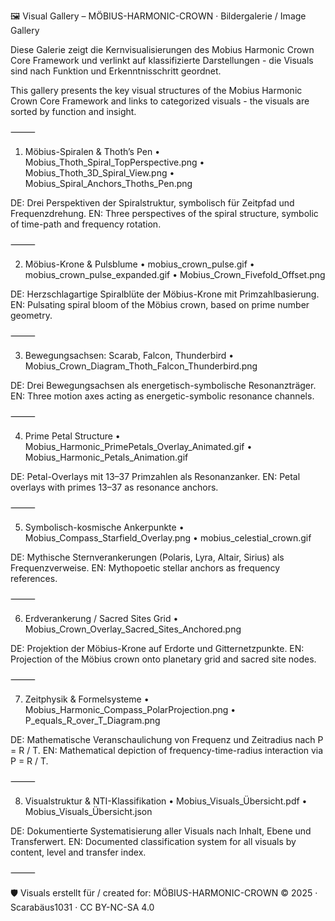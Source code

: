 🖼️ Visual Gallery – MÖBIUS-HARMONIC-CROWN · Bildergalerie / Image Gallery

Diese Galerie zeigt die Kernvisualisierungen des Mobius Harmonic Crown Core Framework und verlinkt auf klassifizierte Darstellungen - die Visuals sind nach Funktion und Erkenntnisschritt geordnet.

This gallery presents the key visual structures of the Mobius Harmonic Crown Core Framework and links to categorized visuals - the visuals are sorted by function and insight.

⸻

1. Möbius-Spiralen & Thoth’s Pen
	•	Mobius_Thoth_Spiral_TopPerspective.png
	•	Mobius_Thoth_3D_Spiral_View.png
	•	Mobius_Spiral_Anchors_Thoths_Pen.png

DE: Drei Perspektiven der Spiralstruktur, symbolisch für Zeitpfad und Frequenzdrehung.
EN: Three perspectives of the spiral structure, symbolic of time-path and frequency rotation.

⸻

2. Möbius-Krone & Pulsblume
	•	mobius_crown_pulse.gif
	•	mobius_crown_pulse_expanded.gif
	•	Mobius_Crown_Fivefold_Offset.png

DE: Herzschlagartige Spiralblüte der Möbius-Krone mit Primzahlbasierung.
EN: Pulsating spiral bloom of the Möbius crown, based on prime number geometry.

⸻

3. Bewegungsachsen: Scarab, Falcon, Thunderbird
	•	Mobius_Crown_Diagram_Thoth_Falcon_Thunderbird.png

DE: Drei Bewegungsachsen als energetisch-symbolische Resonanzträger.
EN: Three motion axes acting as energetic-symbolic resonance channels.

⸻

4. Prime Petal Structure
	•	Mobius_Harmonic_PrimePetals_Overlay_Animated.gif
	•	Mobius_Harmonic_Petals_Animation.gif

DE: Petal-Overlays mit 13–37 Primzahlen als Resonanzanker.
EN: Petal overlays with primes 13–37 as resonance anchors.

⸻

5. Symbolisch-kosmische Ankerpunkte
	•	Mobius_Compass_Starfield_Overlay.png
	•	mobius_celestial_crown.gif

DE: Mythische Sternverankerungen (Polaris, Lyra, Altair, Sirius) als Frequenzverweise.
EN: Mythopoetic stellar anchors as frequency references.

⸻

6. Erdverankerung / Sacred Sites Grid
	•	Mobius_Crown_Overlay_Sacred_Sites_Anchored.png

DE: Projektion der Möbius-Krone auf Erdorte und Gitternetzpunkte.
EN: Projection of the Möbius crown onto planetary grid and sacred site nodes.

⸻

7. Zeitphysik & Formelsysteme
	•	Mobius_Harmonic_Compass_PolarProjection.png
	•	P_equals_R_over_T_Diagram.png

DE: Mathematische Veranschaulichung von Frequenz und Zeitradius nach P = R / T.
EN: Mathematical depiction of frequency-time-radius interaction via P = R / T.

⸻

8. Visualstruktur & NTI-Klassifikation
	•	Mobius_Visuals_Übersicht.pdf
	•	Mobius_Visuals_Übersicht.json

DE: Dokumentierte Systematisierung aller Visuals nach Inhalt, Ebene und Transferwert.
EN: Documented classification system for all visuals by content, level and transfer index.

⸻

🛡️ Visuals erstellt für / created for: MÖBIUS-HARMONIC-CROWN
© 2025 · Scarabäus1031 · CC BY-NC-SA 4.0
